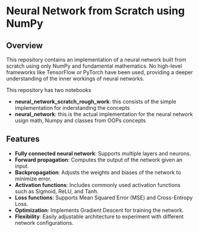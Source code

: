 # Neural Network from Scratch using NumPy

## Overview

This repository contains an implementation of a neural network built from scratch using only NumPy and fundamental mathematics. No high-level frameworks like TensorFlow or PyTorch have been used, providing a deeper understanding of the inner workings of neural networks.

This repository has two notebooks
- **neural_network_scratch_rough_work**: this consists of the simple implementation for inderstanding the concepts
- **neural_network**: this is the actual implementation for the neural network usign math, Numpy and classes from OOPs concepts
## Features

- **Fully connected neural network**: Supports multiple layers and neurons.
- **Forward propagation**: Computes the output of the network given an input.
- **Backpropagation**: Adjusts the weights and biases of the network to minimize error.
- **Activation functions**: Includes commonly used activation functions such as Sigmoid, ReLU, and Tanh.
- **Loss functions**: Supports Mean Squared Error (MSE) and Cross-Entropy Loss.
- **Optimization**: Implements Gradient Descent for training the network.
- **Flexibility**: Easily adjustable architecture to experiment with different network configurations.
